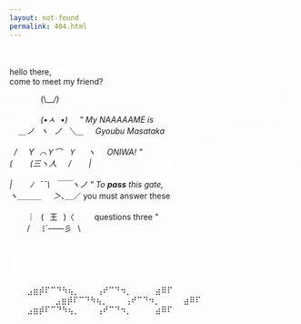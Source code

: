 ```yaml
---
layout: not-found
permalink: 404.html
---
```

<br/><br/>
hello there, **<span style="color:white">Alice</span>**<br/>
come to meet my friend?<br/>

&nbsp;⠀&nbsp;⠀&nbsp; &nbsp; ⠀(\\___/)⠀&nbsp;⠀&nbsp; &nbsp;⠀&nbsp;⠀&nbsp; &nbsp;⠀&nbsp;⠀&nbsp;⠀&nbsp;&nbsp;⠀&nbsp;⠀&nbsp;⠀&nbsp;&nbsp;⠀&nbsp; &nbsp;⠀&nbsp;&nbsp;⠀&nbsp;⠀&nbsp; &nbsp;⠀&nbsp;&nbsp;⠀&nbsp;⠀&nbsp;<span style="color:white">**1.   what is your name?**</span><br/>
&nbsp;⠀&nbsp; &nbsp;⠀&nbsp; ⠀(•<span style="color:black">ㅅ</span><span style="color:white">⌣</span>•)⠀⠀" My NAAAAAME is <br/>
&nbsp; &nbsp; ＿ノ⠀ヽ⠀ノ⠀＼＿⠀⠀Gyoubu Masataka&nbsp;⠀&nbsp;⠀&nbsp;⠀&nbsp;⠀&nbsp;⠀<span style="color:white">**2.   what is your favorite color?**</span><br/>
&nbsp; /⠀⠀Y⠀⌒Ｙ⌒⠀Ｙ⠀⠀ヽ⠀⠀ONIWA! "&nbsp;⠀&nbsp;⠀&nbsp;⠀&nbsp;⠀&nbsp;⠀&nbsp;⠀&nbsp;⠀&nbsp;⠀&nbsp;⠀&nbsp;<br/>
(⠀⠀⠀(三ヽ人⠀⠀/⠀⠀⠀|&nbsp;⠀&nbsp;⠀&nbsp;⠀&nbsp;⠀&nbsp;⠀&nbsp;⠀&nbsp;⠀&nbsp;⠀&nbsp;⠀&nbsp;<span style="color:white">**3.   What is the avarage wingspan of a seagul?**</span><br/>
|⠀⠀⠀ﾉ⠀¯¯\\⠀￣￣ヽノ " To **pass** this gate, &nbsp;⠀&nbsp;⠀&nbsp;⠀&nbsp;⠀&nbsp;⠀&nbsp;⠀&nbsp;⠀&nbsp;⠀&nbsp;⠀&nbsp;<br/>
ヽ＿＿＿⠀⠀＞､＿_／ you must answer these &nbsp;⠀&nbsp;⠀&nbsp;⠀&nbsp;⠀&nbsp;⠀&nbsp;⠀&nbsp;⠀&nbsp;⠀&nbsp;⠀&nbsp;⠀&nbsp;⠀&nbsp;⠀&nbsp;⠀&nbsp;⠀&nbsp;⠀&nbsp;⠀<br/>
⠀⠀⠀｜⠀(⠀王⠀)〈 &nbsp; &nbsp; &nbsp; &nbsp; questions three "&nbsp;⠀&nbsp;⠀&nbsp;⠀&nbsp;⠀&nbsp;⠀&nbsp;⠀<br/>
⠀⠀⠀/⠀⠀ﾐ`——彡⠀\\   
# <span style="color:white">🐇&#xFE0E;</span>

 ⠀⠀⠀⣠⣶⡾⠏⠉⠙⠳⢦⡀⠀⠀⠀⢠⠞⠉⠙⠲⡀⠀⠀⠀⠀⣴⠿⠏⠀⠀⠀⠀<br/>
    &nbsp; &nbsp; &nbsp; &nbsp;⠀&nbsp;⠀&nbsp;⠀&nbsp;⠀⣠⣶⡾⠏⠉⠙⠳⢦⡀⠀⠀⠀⢠⠞⠉⠙⠲⡀⠀⠀⠀⠀⣴⠿⠏⠀⠀⠀⠀<br/>
 ⠀⠀⠀⣠⣶⡾⠏⠉⠙⠳⢦⡀⠀⠀⠀⢠⠞⠉⠙⠲⡀⠀⠀⠀⠀⣴⠿⠏⠀⠀⠀⠀<br/>
